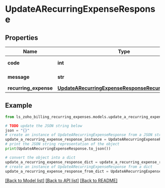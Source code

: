# UpdateARecurringExpenseResponse


## Properties

Name | Type | Description | Notes
------------ | ------------- | ------------- | -------------
**code** | **int** |  | [optional] [readonly] 
**message** | **str** |  | [optional] [readonly] 
**recurring_expense** | [**UpdateARecurringExpenseResponseRecurringExpense**](UpdateARecurringExpenseResponseRecurringExpense.md) |  | [optional] 

## Example

```python
from ls_zoho_billing_recurring_expenses.models.update_a_recurring_expense_response import UpdateARecurringExpenseResponse

# TODO update the JSON string below
json = "{}"
# create an instance of UpdateARecurringExpenseResponse from a JSON string
update_a_recurring_expense_response_instance = UpdateARecurringExpenseResponse.from_json(json)
# print the JSON string representation of the object
print(UpdateARecurringExpenseResponse.to_json())

# convert the object into a dict
update_a_recurring_expense_response_dict = update_a_recurring_expense_response_instance.to_dict()
# create an instance of UpdateARecurringExpenseResponse from a dict
update_a_recurring_expense_response_from_dict = UpdateARecurringExpenseResponse.from_dict(update_a_recurring_expense_response_dict)
```
[[Back to Model list]](../README.md#documentation-for-models) [[Back to API list]](../README.md#documentation-for-api-endpoints) [[Back to README]](../README.md)


